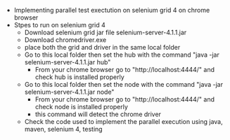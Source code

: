 - Implementing parallel test exectution on selenium grid 4 on chrome browser
- Stpes to run on selenium grid 4
	- Download selenium grid jar file selenium-server-4.1.1.jar
	- Download chromedriver.exe 
	- place both the grid and driver in the same local folder
	- Go to this local folder then set the hub with the command "java -jar selenium-server-4.1.1.jar hub"
		- From your chrome browser go to "http://localhost:4444/" and check hub is installed properly
	- Go to this local folder then set the node with the command "java -jar selenium-server-4.1.1.jar node"
		- From your chrome browser go to "http://localhost:4444/" and check node is installed properly
		- this command will detect the chrome driver
	- Check the code used to implement the parallel execution using java, maven, selenium 4, testing